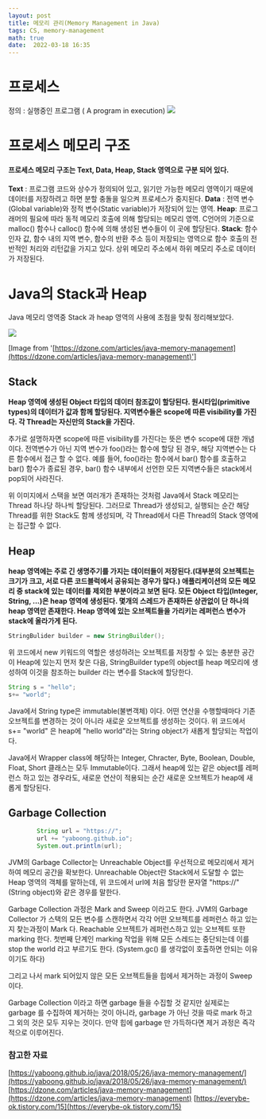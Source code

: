 ```yaml
---
layout: post
title: 메모리 관리(Memory Management in Java)
tags: CS, memory-management
math: true
date:  2022-03-18 16:35 
---
```


# 프로세스
정의 : 실행중인 프로그램 ( A program in execution)
![](https://images.velog.io/images/dlrlejr132/post/1d0da571-fbba-4c8c-9ac7-9ab79274b51e/image.png)

# 프로세스 메모리 구조

#### 프로세스 메모리 구조는 Text, Data, Heap, Stack 영역으로 구분 되어 있다.

**Text** : 프로그램 코드와 상수가 정의되어 있고, 읽기만 가능한 메모리 영역이기 때문에 데이터를 저장하려고 하면 분할 충돌을 일으켜 프로세스가 중지된다.
**Data** : 전역 변수(Global variable)와 정적 변수(Static variable)가 저장되어 있는 영역.
**Heap**: 프로그래머의 필요에 따라 동적 메모리 호출에 의해 할당되는 메모리 영역. C언어의 기준으로 malloc() 함수나 calloc() 함수에 의해 생성된 변수들이 이 곳에 할당된다.
**Stack**: 함수 인자 값, 함수 내의 지역 변수, 함수의 반환 주소 등이 저장되는 영역으로 함수 호출의 전반적인 처리와 리턴값을 가지고 있다. 상위 메모리 주소에서 하위 메모리 주소로 데이터가 저장된다.

# Java의 Stack과 Heap
Java 메모리 영역중 Stack 과 heap 영역의 사용에 초점을 맞춰 정리해보았다.

![](https://images.velog.io/images/dlrlejr132/post/6175d987-3778-4300-b74f-dd94389f33e5/image.png)

[Image from '[https://dzone.com/articles/java-memory-management](https://dzone.com/articles/java-memory-management)']


## Stack
**Heap 영역에 생성된 Object 타입의 데이터 참조값이 할당된다.
원시타입(primitive types)의 데이터가 값과 함께 할당된다.
지역변수들은 scope에 따른 visibility를 가진다.
각 Thread는 자신만의 Stack을 가진다.**

추가로 설명하자면 scope에 따른 visibility를 가진다는 뜻은 변수 scope에 대한 개념이다.
전역변수가 아닌 지역 변수가 foo()라는 함수에 할당 된 경우, 해당 지역변수는 다른 함수에서 접근 할 수 없다. 예를 들어, foo()라는 함수에서 bar() 함수를 호출하고 bar() 함수가 종료된 경우, bar() 함수 내부에서 선언한 모든 지역변수들은 stack에서 pop되어 사라진다.

위 이미지에서 스택을 보면 여러개가 존재하는 것처럼 Java에서 Stack 메모리는 Thread 하나당 하나씩 할당된다. 그러므로 Thread가 생성되고, 실행되는 순간 해당 Thread를 위한 Stack도 함께 생성되며, 각 Thread에서 다른 Thread의 Stack 영역에는 접근할 수 없다.

## Heap
**heap 영역에는 주로 긴 생명주기를 가지는 데이터들이 저장된다.(대부분의 오브젝트는 크기가 크고, 서로 다른 코드블럭에서 공유되는 경우가 많다.)
애플리케이션의 모든 메모리 중 stack에 있는 데이터를 제외한 부분이라고 보면 된다.
모든 Object 타입(Integer, String, ...)은 heap 영역에 생성된다.
몇개의 스레드가 존재하든 상관없이 단 하나의 heap 영역만 존재한다.
Heap 영역에 있는 오브젝트들을 가리키는 레퍼런스 변수가 stack에 올라가게 된다.**

```java
StringBulider builder = new StringBuilder();
```
위 코드에서 new 키워드의 역할은 생성하려는 오브젝트를 저장할 수 있는 충분한 공간이 Heap에 있는지 먼저 찾은 다음, StringBuilder type의 object를 heap 메모리에 생성하여 이것을 참조하는 builder 라는 변수를 Stack에 할당한다.
```java
String s = "hello";
s+= "world";
```
Java에서 String type은 immutable(불변객체) 이다. 어떤 연산을 수행할때마다 기존 오브젝트를 변경하는 것이 아니라 새로운 오브젝트를 생성하는 것이다. 위 코드에서 s+= "world" 은 heap에 "hello world"라는 String object가 새롭게 할당되는 작업이다. 

Java에서 Wrapper class에 해당하는 Integer, Chracter, Byte, Boolean, Double, Float, Short 클래스는 모두 Immutable이다. 그래서 heap에 있는 같은 object를 레퍼런스 하고 있는 경우라도, 새로운 연산이 적용되는 순간 새로운 오브젝트가 heap에 새롭게 할당된다.


## Garbage Collection
```java
        String url = "https://";
        url += "yaboong.github.io";
        System.out.println(url);
```
JVM의 Garbage Collector는 Unreachable Object를 우선적으로 메모리에서 제거하여 메모리 공간을 확보한다. Unreachable Object란 Stack에서 도달할 수 없는 Heap 영역의 객체를 말하는데, 위 코드에서 url에 처음 할당한 문자열 "https://" (String object)와 같은 경우를 말한다.

Garbage Collection 과정은 Mark and Sweep 이라고도 한다. JVM의 Garbage Collector 가 스택의 모든 변수를 스캔하면서 각각 어떤 오브젝트를 레퍼런스 하고 있는지 찾는과정이 Mark 다. Reachable 오브젝트가 레퍼런스하고 있는 오브젝트 또한 marking 한다. 첫번째 단계인 marking 작업을 위해 모든 스레드는 중단되는데 이를 stop the world 라고 부르기도 한다. (System.gc() 를 생각없이 호출하면 안되는 이유이기도 하다)

그리고 나서 mark 되어있지 않은 모든 오브젝트들을 힙에서 제거하는 과정이 Sweep 이다.

Garbage Collection 이라고 하면 garbage 들을 수집할 것 같지만 실제로는 garbage 를 수집하여 제거하는 것이 아니라, garbage 가 아닌 것을 따로 mark 하고 그 외의 것은 모두 지우는 것이다. 만약 힙에 garbage 만 가득하다면 제거 과정은 즉각적으로 이루어진다.

### 참고한 자료
[https://yaboong.github.io/java/2018/05/26/java-memory-management/](https://yaboong.github.io/java/2018/05/26/java-memory-management/)
[https://dzone.com/articles/java-memory-management](https://dzone.com/articles/java-memory-management)
[https://everybe-ok.tistory.com/15](https://everybe-ok.tistory.com/15)

